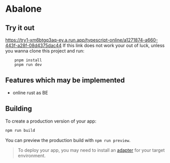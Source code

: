 # Abalone

## Try it out
https://try1-xm6btgq3aq-ey.a.run.app/typescript-online/a1271874-a660-443f-a28f-08d4375dac44
If this link does not work your out of luck, unless you wanna clone this project and run:
```
    pnpm install
    pnpm run dev
```

## Features which may be implemented
- online rust as BE

## Building

To create a production version of your app:

```bash
npm run build
```

You can preview the production build with `npm run preview`.

> To deploy your app, you may need to install an [adapter](https://kit.svelte.dev/docs/adapters) for your target environment.
